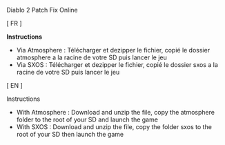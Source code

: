 Diablo 2 Patch Fix Online

[ FR ]

**Instructions**
- Via Atmosphere : Télécharger et dezipper le fichier, copié le dossier 
atmosphere a la racine de votre SD puis lancer le jeu
- Via SXOS : Télécharger et dezipper le fichier, copié le dossier
sxos a la racine de votre SD puis lancer le jeu

[ EN ]

Instructions
- With Atmosphere : Download and unzip the file, copy the 
atmosphere folder to the root of your SD and launch the game
- With SXOS : Download and unzip the file, copy the folder
sxos to the root of your SD then launch the game
